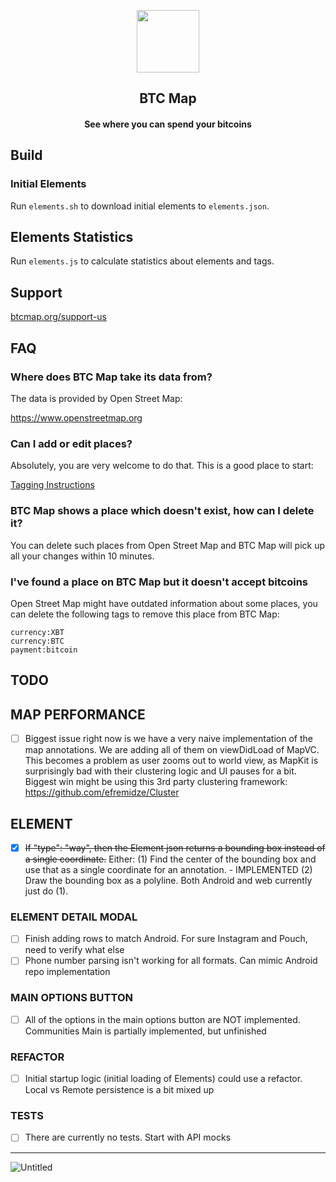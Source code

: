 <p align="center"><img src="https://github.com/bubelov/btcmap-android/blob/master/fastlane/metadata/android/en-US/images/icon.png" width="100"></p> 
<h2 align="center"><b>BTC Map</b></h2>
<h4 align="center">See where you can spend your bitcoins</h4>

## Build

### Initial Elements

Run `elements.sh` to download initial elements to `elements.json`.

## Elements Statistics

Run `elements.js` to calculate statistics about elements and tags.

## Support

[btcmap.org/support-us](https://btcmap.org/support-us)

## FAQ

### Where does BTC Map take its data from?

The data is provided by Open Street Map:

https://www.openstreetmap.org

### Can I add or edit places?

Absolutely, you are very welcome to do that. This is a good place to start: 

[Tagging Instructions](https://github.com/teambtcmap/btcmap-data/wiki/Tagging-Instructions)

### BTC Map shows a place which doesn't exist, how can I delete it?

You can delete such places from Open Street Map and BTC Map will pick up all your changes within 10 minutes.

### I've found a place on BTC Map but it doesn't accept bitcoins

Open Street Map might have outdated information about some places, you can delete the following tags to remove this place from BTC Map:

```
currency:XBT
currency:BTC
payment:bitcoin
```

## TODO

## MAP PERFORMANCE
- [ ] Biggest issue right now is we have a very naive implementation of the map annotations. We are adding all of them on viewDidLoad of MapVC. This becomes a problem as user zooms out to world view, as MapKit is surprisingly bad with their clustering logic and UI pauses for a bit. Biggest win might be using this 3rd party clustering framework: https://github.com/efremidze/Cluster

## ELEMENT
- [X] ~~If "type": "way", then the Element json returns a bounding box instead of a single coordinate.~~
Either:
(1) Find the center of the bounding box and use that as a single coordinate for an annotation. - IMPLEMENTED
(2) Draw the bounding box as a polyline. Both Android and web currently just do (1).


### ELEMENT DETAIL MODAL
- [ ] Finish adding rows to match Android. For sure Instagram and Pouch, need to verify what else
- [ ] Phone number parsing isn't working for all formats. Can mimic Android repo implementation

### MAIN OPTIONS BUTTON
- [ ] All of the options in the main options button are NOT implemented. Communities Main is partially implemented, but unfinished

### REFACTOR
- [ ] Initial startup logic (initial loading of Elements) could use a refactor. Local vs Remote persistence is a bit mixed up

### TESTS
- [ ] There are currently no tests. Start with API mocks

---

![Untitled](https://user-images.githubusercontent.com/85003930/194117128-2f96bafd-2379-407a-a584-6c03396a42cc.png)
